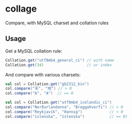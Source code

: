 # collage

Compare, with MySQL charset and collation rules

## Usage

Get a MySQL collation rule:

```scala
Collation.get("utf8mb4_general_ci") // with name
Collation.get(34)                   // or index
```

And compare with various charsets:

```scala
val col = Collation.get("gb2312_bin")
col.compare("天", "地") // > 0
col.compare("A", "A")  // == 0
```

```scala
val col = Collation.get("utf8mb4_icelandic_ci")
col.compare("Norðurlandanna", "Braggahverfi") // > 0
col.compare("Reykjavík", "Þannig")            // < 0
col.compare("íslenska", "íslenska")           // == 0)
```
